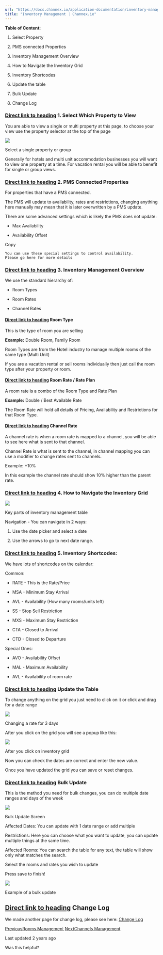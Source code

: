 ```yaml
---
url: "https://docs.channex.io/application-documentation/inventory-management"
title: "Inventory Management | Channex.io"
---
```


**Table of Content:**

1. Select Property

2. PMS connected Properties

3. Inventory Management Overview

4. How to Navigate the Inventory Grid

5. Inventory Shortcodes

6. Update the table

7. Bulk Update

8. Change Log


### [Direct link to heading](https://docs.channex.io/application-documentation/inventory-management\#id-1.-select-which-property-to-view)    **1\. Select Which Property to View**

You are able to view a single or multi property at this page, to choose your view use the property selector at the top of the page

![](https://docs.channex.io/~gitbook/image?url=https%3A%2F%2F2514252617-files.gitbook.io%2F%7E%2Ffiles%2Fv0%2Fb%2Fgitbook-legacy-files%2Fo%2Fassets%252F-LWLG7_BCMgWd3mn6DYg%252F-LeRh3hv8gMThE1R3pC6%252F-LeRiZJQBnWcQMEZCo94%252FScreenshot%25202019-05-09%2520at%252015.13.01.png%3Falt%3Dmedia%26token%3Dce787c20-914d-4da6-a608-c21e43cb092f&width=768&dpr=4&quality=100&sign=696925b1&sv=2)

Select a single property or group

Generally for hotels and multi unit accommodation businesses you will want to view one property at a time. For vacation rental you will be able to benefit for single or group views.

### [Direct link to heading](https://docs.channex.io/application-documentation/inventory-management\#id-2.-pms-connected-properties)    2\. PMS Connected Properties

For properties that have a PMS connected.

The PMS will update to availability, rates and restrictions, changing anything here manually may mean that it is later overwritten by a PMS update.

There are some advanced settings which is likely the PMS does not update:

- Max Availability

- Availability Offset


Copy

```inline-grid min-w-full grid-cols-[auto_1fr] [count-reset:line] print:whitespace-pre-wrap
You can use these special settings to control availability.
Please go here for more details
```

### [Direct link to heading](https://docs.channex.io/application-documentation/inventory-management\#id-3.-inventory-management-overview)    3\. Inventory Management Overview

We use the standard hierarchy of:

- Room Types

- Room Rates

- Channel Rates


#### [Direct link to heading](https://docs.channex.io/application-documentation/inventory-management\#room-type)    **Room Type**

This is the type of room you are selling

**Example:** Double Room, Family Room

Room Types are from the Hotel industry to manage multiple rooms of the same type (Multi Unit)

If you are a vacation rental or sell rooms individually then just call the room type after your property or room.

#### [Direct link to heading](https://docs.channex.io/application-documentation/inventory-management\#room-rate-rate-plan)    Room Rate / Rate Plan

A room rate is a combo of the Room Type and Rate Plan

**Example:** Double / Best Available Rate

The Room Rate will hold all details of Pricing, Availability and Restrictions for that Room Type.

#### [Direct link to heading](https://docs.channex.io/application-documentation/inventory-management\#channel-rate)    Channel Rate

A channel rate is when a room rate is mapped to a channel, you will be able to see here what is sent to that channel.

Channel Rate is what is sent to the channel, in channel mapping you can use a modifier to change rates sent to channels.

Example: +10%

In this example the channel rate should show 10% higher than the parent rate.

### [Direct link to heading](https://docs.channex.io/application-documentation/inventory-management\#id-4.-how-to-navigate-the-inventory-grid)    4\. How to Navigate the Inventory Grid

![](https://docs.channex.io/~gitbook/image?url=https%3A%2F%2F2514252617-files.gitbook.io%2F%7E%2Ffiles%2Fv0%2Fb%2Fgitbook-legacy-files%2Fo%2Fassets%252F-LWLG7_BCMgWd3mn6DYg%252F-LeS7c_RyISzafhaStmg%252F-LeS7jMTbY5clY4wACvw%252FScreenshot_2019-05-09_at_16_15_33.png%3Falt%3Dmedia%26token%3D8ed23338-8652-4133-ac4b-c4b47bacba0e&width=768&dpr=4&quality=100&sign=1386c018&sv=2)

Key parts of inventory management table

Navigation - You can navigate in 2 ways:

1. Use the date picker and select a date

2. Use the arrows to go to next date range.


### [Direct link to heading](https://docs.channex.io/application-documentation/inventory-management\#id-5.-inventory-shortcodes)    5\. Inventory Shortcodes:

We have lots of shortcodes on the calendar:

Common:

- RATE - This is the Rate/Price

- MSA - Minimum Stay Arrival

- AVL - Availability (How many rooms/units left)

- SS - Stop Sell Restriction

- MXS - Maximum Stay Restriction

- CTA - Closed to Arrival

- CTD - Closed to Departure


Special Ones:

- AVO - Availability Offset

- MAL - Maximum Availability

- AVL - Availability of room rate


### [Direct link to heading](https://docs.channex.io/application-documentation/inventory-management\#update-the-table)    Update the Table

To change anything on the grid you just need to click on it or click and drag for a date range

![](https://docs.channex.io/~gitbook/image?url=https%3A%2F%2F2514252617-files.gitbook.io%2F%7E%2Ffiles%2Fv0%2Fb%2Fgitbook-legacy-files%2Fo%2Fassets%252F-LWLG7_BCMgWd3mn6DYg%252F-LeSKVJLTPUpWx4KQES7%252F-LeSPXwHyOObvWzRT4U1%252FChange%2520a%2520Rate.gif%3Falt%3Dmedia%26token%3D72424b69-1c75-4a65-bef2-66c6e83bf749&width=768&dpr=4&quality=100&sign=6394bbeb&sv=2)

Changing a rate for 3 days

After you click on the grid you will see a popup like this:

![](https://docs.channex.io/~gitbook/image?url=https%3A%2F%2F2514252617-files.gitbook.io%2F%7E%2Ffiles%2Fv0%2Fb%2Fgitbook-legacy-files%2Fo%2Fassets%252F-LWLG7_BCMgWd3mn6DYg%252F-LeSKVJLTPUpWx4KQES7%252F-LeSPmVu0Xs3AwPaX7YR%252FScreenshot%25202019-05-09%2520at%252018.26.24.png%3Falt%3Dmedia%26token%3D1a1db098-4723-423b-bd6c-f5ec39276618&width=768&dpr=4&quality=100&sign=a63d5e57&sv=2)

After you click on inventory grid

Now you can check the dates are correct and enter the new value.

Once you have updated the grid you can save or reset changes.

### [Direct link to heading](https://docs.channex.io/application-documentation/inventory-management\#bulk-update)    Bulk Update

This is the method you need for bulk changes, you can do multiple date ranges and days of the week

![](https://docs.channex.io/~gitbook/image?url=https%3A%2F%2F2514252617-files.gitbook.io%2F%7E%2Ffiles%2Fv0%2Fb%2Fgitbook-legacy-files%2Fo%2Fassets%252F-LWLG7_BCMgWd3mn6DYg%252F-LeSKVJLTPUpWx4KQES7%252F-LeSQhqCi3g7GBdWtSOb%252FScreenshot%25202019-05-09%2520at%252018.29.50.png%3Falt%3Dmedia%26token%3Dfdceba6d-e5b1-4e32-977a-f4bbcd47ca29&width=768&dpr=4&quality=100&sign=1cf4836b&sv=2)

Bulk Update Screen

Affected Dates: You can update with 1 date range or add multiple

Restrictions: Here you can choose what you want to update, you can update multiple things at the same time.

Affected Rooms: You can search the table for any text, the table will show only what matches the search.

Select the rooms and rates you wish to update

Press save to finish!

![](https://docs.channex.io/~gitbook/image?url=https%3A%2F%2F2514252617-files.gitbook.io%2F%7E%2Ffiles%2Fv0%2Fb%2Fgitbook-legacy-files%2Fo%2Fassets%252F-LWLG7_BCMgWd3mn6DYg%252F-LeSKVJLTPUpWx4KQES7%252F-LeSRoDIzbHbcD6QBcbO%252FBulkUpdate.gif%3Falt%3Dmedia%26token%3D353dbc5a-8d32-4df5-8c1a-41380c26c8e9&width=768&dpr=4&quality=100&sign=15c0b9b1&sv=2)

Example of a bulk update

## [Direct link to heading](https://docs.channex.io/application-documentation/inventory-management\#change-log)    Change Log

We made another page for change log, please see here: [Change Log](https://docs.channex.io/application-documentation/change-log-feature)

[PreviousRooms Management](https://docs.channex.io/application-documentation/rooms-management) [NextChannels Management](https://docs.channex.io/application-documentation/channels-management)

Last updated 2 years ago

Was this helpful?